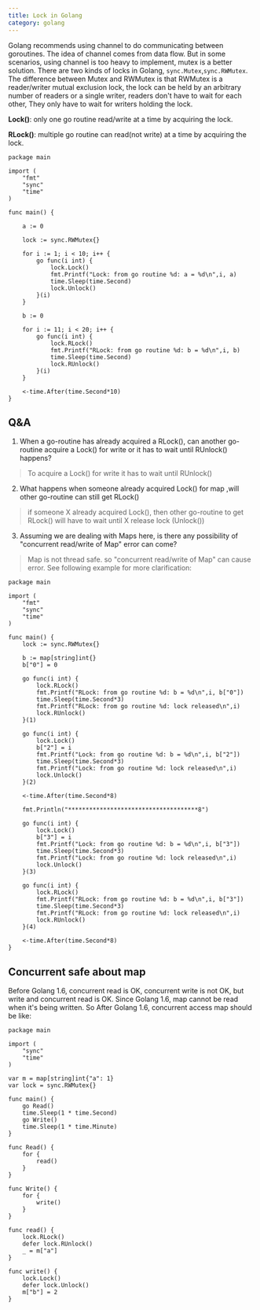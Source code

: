 ```yaml
---
title: Lock in Golang
category: golang
---
```


Golang recommends using channel to do communicating between goroutines. The idea of channel comes from data flow. But in some scenarios, using  channel is too heavy to implement, mutex is a better solution.  There are two kinds of locks in Golang, `sync.Mutex`,`sync.RWMutex`. The difference between Mutex and RWMutex is that RWMutex is a reader/writer mutual exclusion lock, the lock can be held by an arbitrary number of readers or a single writer, readers don't have to wait for each other, They only have to wait for writers holding the lock.
<!--more-->

**Lock()**: only one go routine read/write at a time by acquiring the lock.

**RLock()**: multiple go routine can read(not write) at a time by acquiring the lock.

```golang
package main

import (
    "fmt"
    "sync"
    "time"
)

func main() {

    a := 0

    lock := sync.RWMutex{}

    for i := 1; i < 10; i++ {
        go func(i int) {
            lock.Lock()
            fmt.Printf("Lock: from go routine %d: a = %d\n",i, a)
            time.Sleep(time.Second)
            lock.Unlock()
        }(i)
    }

    b := 0

    for i := 11; i < 20; i++ {
        go func(i int) {
            lock.RLock()
            fmt.Printf("RLock: from go routine %d: b = %d\n",i, b)
            time.Sleep(time.Second)
            lock.RUnlock()
        }(i)
    }

    <-time.After(time.Second*10)
}
```

## Q&A

1. When a go-routine has already acquired a RLock(), can another go-routine acquire a Lock() for write or it has to wait until RUnlock() happens?

> To acquire a Lock() for write it has to wait until RUnlock()

2. What happens when someone already acquired Lock() for map ,will other go-routine can still get RLock()

> if someone X already acquired Lock(), then other go-routine to get RLock() will have to wait until X release lock (Unlock())

3. Assuming we are dealing with Maps here, is there any possibility of "concurrent read/write of Map" error can come?

> Map is not thread safe. so "concurrent read/write of Map" can cause error.
> See following example for more clarification:

```golang
package main

import (
    "fmt"
    "sync"
    "time"
)

func main() {
    lock := sync.RWMutex{}

    b := map[string]int{}
    b["0"] = 0

    go func(i int) {
        lock.RLock()
        fmt.Printf("RLock: from go routine %d: b = %d\n",i, b["0"])
        time.Sleep(time.Second*3)
        fmt.Printf("RLock: from go routine %d: lock released\n",i)
        lock.RUnlock()
    }(1)

    go func(i int) {
        lock.Lock()
        b["2"] = i
        fmt.Printf("Lock: from go routine %d: b = %d\n",i, b["2"])
        time.Sleep(time.Second*3)
        fmt.Printf("Lock: from go routine %d: lock released\n",i)
        lock.Unlock()
    }(2)

    <-time.After(time.Second*8)

    fmt.Println("*************************************8")

    go func(i int) {
        lock.Lock()
        b["3"] = i
        fmt.Printf("Lock: from go routine %d: b = %d\n",i, b["3"])
        time.Sleep(time.Second*3)
        fmt.Printf("Lock: from go routine %d: lock released\n",i)
        lock.Unlock()
    }(3)

    go func(i int) {
        lock.RLock()
        fmt.Printf("RLock: from go routine %d: b = %d\n",i, b["3"])
        time.Sleep(time.Second*3)
        fmt.Printf("RLock: from go routine %d: lock released\n",i)
        lock.RUnlock()
    }(4)

    <-time.After(time.Second*8)
}
```

## Concurrent safe about map

Before Golang 1.6, concurrent read is OK, concurrent write is not OK, but write and concurrent read is OK. Since Golang 1.6, map cannot be read when it's being written. So After Golang 1.6, concurrent access map should be like:

```golang
package main

import (
    "sync"
    "time"
)

var m = map[string]int{"a": 1}
var lock = sync.RWMutex{}

func main() {
    go Read()
    time.Sleep(1 * time.Second)
    go Write()
    time.Sleep(1 * time.Minute)
}

func Read() {
    for {
        read()
    }
}

func Write() {
    for {
        write()
    }
}

func read() {
    lock.RLock()
    defer lock.RUnlock()
    _ = m["a"]
}

func write() {
    lock.Lock()
    defer lock.Unlock()
    m["b"] = 2
}
```